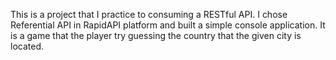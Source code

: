 This is a project that I practice to consuming a RESTful API. I chose Referential API in RapidAPI platform and built a simple console application. It is a game that the player try guessing the country that the given city is located.
